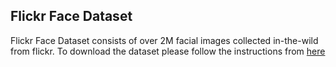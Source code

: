 ## Flickr Face Dataset

Flickr Face Dataset consists of over 2M facial images collected in-the-wild from flickr. To download the dataset please follow the instructions from [here](flickr-scraper/README.md)